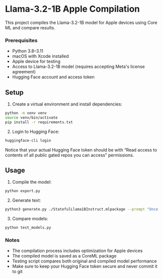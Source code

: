 # Llama-3.2-1B Apple Compilation

This project compiles the Llama-3.2-1B model for Apple devices using Core ML and compare results.


### Prerequisites

- Python 3.8–3.11
- macOS with Xcode installed
- Apple device for testing
- Access to Llama-3.2-1B model (requires accepting Meta's license agreement)
- Hugging Face account and access token

## Setup

1. Create a virtual environment and install dependencies:
```bash
python -m venv venv
source venv/bin/activate
pip install -r requirements.txt
```

2. Login to Hugging Face:
```bash
huggingface-cli login
```

Notice that your actual Hugging Face token should be with “Read access to contents of all public gated repos you can access” permissions.

## Usage

1. Compile the model:
```bash
python export.py
```

2. Generate text:
```bash
python3 generate.py ./StatefulLlama1BInstruct.mlpackage --prompt "Once upon a time"
```

3. Compare models:
```bash
python test_models.py
```

### Notes

- The compilation process includes optimization for Apple devices
- The compiled model is saved as a CoreML package
- Testing script compares both original and compiled model performance
- Make sure to keep your Hugging Face token secure and never commit it to git
